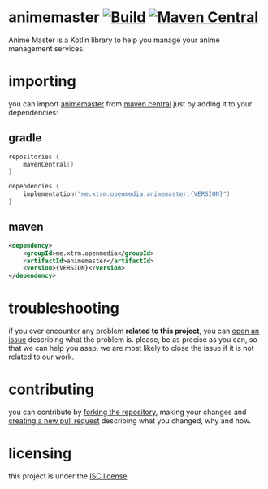 # animemaster [![Build][badge-github-ci]][project-gradle-ci] [![Maven Central][badge-mvnc]][project-mvnc]

Anime Master is a Kotlin library to help you manage your anime management services.

# importing

you can import [animemaster][project-url] from [maven central][mvnc] just by adding it to your dependencies:

## gradle

```kotlin
repositories {
    mavenCentral()
}

dependencies {
    implementation("me.xtrm.openmedia:animemaster:{VERSION}")
}
```

## maven

```xml
<dependency>
    <groupId>me.xtrm.openmedia</groupId>
    <artifactId>animemaster</artifactId>
    <version>{VERSION}</version>
</dependency>
```

# troubleshooting

if you ever encounter any problem **related to this project**, you can [open an issue][new-issue] describing what the
problem is. please, be as precise as you can, so that we can help you asap. we are most likely to close the issue if it
is not related to our work.

# contributing

you can contribute by [forking the repository][fork], making your changes and [creating a new pull request][new-pr]
describing what you changed, why and how.

# licensing

this project is under the [ISC license][project-license].


<!-- Links -->

[jvm]: https://adoptium.net "adoptium website"

[kotlin]: https://kotlinlang.org "kotlin website"

[rust]: https://rust-lang.org "rust website"

[mvnc]: https://repo1.maven.org/maven2/ "maven central website"

<!-- Project Links -->

[project-url]: https://github.com/openmedia-technologies/animemaster "project github repository"

[fork]: https://github.com/openmedia-technologies/animemaster/fork "fork this repository"

[new-pr]: https://github.com/openmedia-technologies/animemaster/pulls/new "create a new pull request"

[new-issue]: https://github.com/openmedia-technologies/animemaster/issues/new "create a new issue"

[project-mvnc]: https://maven-badges.herokuapp.com/maven-central/fr.stardustenterprises/animemaster "maven central repository"

[project-gradle-ci]: https://github.com/openmedia-technologies/animemaster/actions/workflows/gradle-ci.yml "gradle ci workflow"

[project-license]: https://github.com/openmedia-technologies/animemaster/blob/trunk/LICENSE "LICENSE source file"

<!-- Badges -->

[badge-mvnc]: https://maven-badges.herokuapp.com/maven-central/fr.stardustenterprises/animemaster/badge.svg "maven central badge"

[badge-github-ci]: https://github.com/openmedia-technologies/animemaster/actions/workflows/build.yml/badge.svg?branch=trunk "github actions badge"
